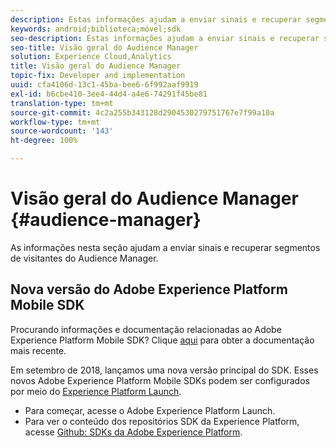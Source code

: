 ```yaml
---
description: Estas informações ajudam a enviar sinais e recuperar segmentos de visitantes do Audience Manager.
keywords: android;biblioteca;móvel;sdk
seo-description: Estas informações ajudam a enviar sinais e recuperar segmentos de visitantes do Audience Manager.
seo-title: Visão geral do Audience Manager
solution: Experience Cloud,Analytics
title: Visão geral do Audience Manager
topic-fix: Developer and implementation
uuid: cfa4106d-13c1-45ba-bee6-6f992aaf9919
exl-id: b6cbe410-3ee4-44d4-a4e6-74291f45be81
translation-type: tm+mt
source-git-commit: 4c2a255b343128d2904530279751767e7f99a10a
workflow-type: tm+mt
source-wordcount: '143'
ht-degree: 100%

---
```


# Visão geral do Audience Manager {#audience-manager}

As informações nesta seção ajudam a enviar sinais e recuperar segmentos de visitantes do Audience Manager.

## Nova versão do Adobe Experience Platform Mobile SDK

Procurando informações e documentação relacionadas ao Adobe Experience Platform Mobile SDK? Clique [aqui](https://aep-sdks.gitbook.io/docs/) para obter a documentação mais recente.

Em setembro de 2018, lançamos uma nova versão principal do SDK. Esses novos Adobe Experience Platform Mobile SDKs podem ser configurados por meio do [Experience Platform Launch](https://www.adobe.com/br/experience-platform/launch.html).

* Para começar, acesse o Adobe Experience Platform Launch.
* Para ver o conteúdo dos repositórios SDK da Experience Platform, acesse [Github: SDKs da Adobe Experience Platform](https://github.com/Adobe-Marketing-Cloud/acp-sdks).
